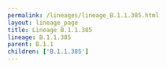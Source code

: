 ```yaml
---
permalink: /lineages/lineage_B.1.1.385.html
layout: lineage_page
title: Lineage B.1.1.385
lineage: B.1.1.385
parent: B.1.1
children: ['B.1.1.385']
---
```

